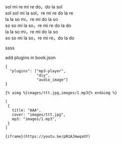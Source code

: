 sol mi re mi re do，do la sol  
sol sol mi la sol，re mi re do la re  
la la so mi，re mi do la so  
so so mi la so，re mi re do la do  
la la so mi，re mi do la so  
so so mi la so，re mi re，do la do    

ssss


add plugins in book.json
```
{
  "plugins": ["mp3-player", 
			  "diy", 
			  "audio_image"]
}
```

```
{% aimg %}images/ttt.jpg,images/1.mp3{% endaimg %}
```


```mp3
[
 {
   title: "AAA",
   cover: "images/ttt.jpg",
   mp3: "images/1.mp3",
 }
]
```


```
{iframe}(https://youtu.be/pN1AJmwqxUY)

```


